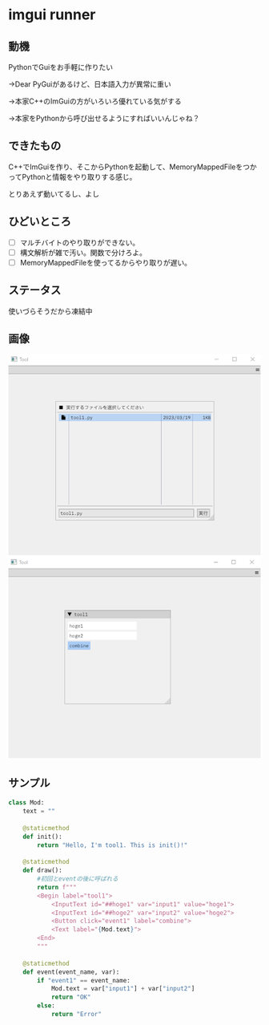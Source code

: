 # imgui runner
## 動機
PythonでGuiをお手軽に作りたい

→Dear PyGuiがあるけど、日本語入力が異常に重い

→本家C++のImGuiの方がいろいろ優れている気がする

→本家をPythonから呼び出せるようにすればいいんじゃね？

## できたもの
C++でImGuiを作り、そこからPythonを起動して、MemoryMappedFileをつかってPythonと情報をやり取りする感じ。

とりあえず動いてるし、よし

## ひどいところ
- [ ] マルチバイトのやり取りができない。
- [ ] 構文解析が雑で汚い。関数で分けろよ。
- [ ] MemoryMappedFileを使ってるからやり取りが遅い。

## ステータス
使いづらそうだから凍結中

## 画像
![001](./png/001.png)
![002](./png/002.png)

## サンプル
```python
class Mod:
    text = ""

    @staticmethod
    def init():
        return "Hello, I'm tool1. This is init()!"

    @staticmethod
    def draw():
        #初回とeventの後に呼ばれる
        return f"""
        <Begin label="tool1">
            <InputText id="##hoge1" var="input1" value="hoge1">
            <InputText id="##hoge2" var="input2" value="hoge2">
            <Button click="event1" label="combine">
            <Text label="{Mod.text}">
        <End>
        """

    @staticmethod
    def event(event_name, var):
        if "event1" == event_name:
            Mod.text = var["input1"] + var["input2"]
            return "OK"
        else:
            return "Error"
```